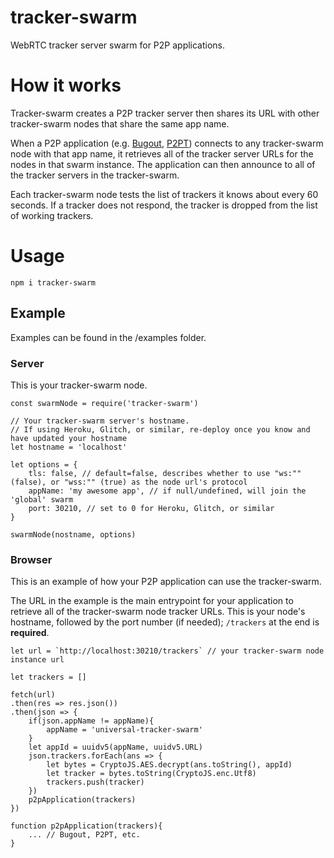 # tracker-swarm
WebRTC tracker server swarm for P2P applications.

# How it works
Tracker-swarm creates a P2P tracker server then shares its URL with other tracker-swarm nodes that share the same app name.

When a P2P application (e.g. [Bugout](https://github.com/chr15m/bugout), [P2PT](https://github.com/subins2000/p2pt)) connects to any tracker-swarm node with that app name, it retrieves all of the tracker server URLs for the nodes in that swarm instance. The application can then announce to all of the tracker servers in the tracker-swarm.

Each tracker-swarm node tests the list of trackers it knows about every 60 seconds. If a tracker does not respond, the tracker is dropped from the list of working trackers.

# Usage

`npm i tracker-swarm`

## Example
Examples can be found in the /examples folder.

### Server
This is your tracker-swarm node.

```
const swarmNode = require('tracker-swarm')

// Your tracker-swarm server's hostname. 
// If using Heroku, Glitch, or similar, re-deploy once you know and have updated your hostname
let hostname = 'localhost'

let options = {
    tls: false, // default=false, describes whether to use "ws:"" (false), or "wss:"" (true) as the node url's protocol
    appName: 'my awesome app', // if null/undefined, will join the 'global' swarm
    port: 30210, // set to 0 for Heroku, Glitch, or similar
}

swarmNode(nostname, options)
```

### Browser
This is an example of how your P2P application can use the tracker-swarm.

The URL in the example is the main entrypoint for your application to retrieve all of the tracker-swarm node tracker URLs. This is your node's hostname, followed by the port number (if needed);  `/trackers` at the end is **required**.

```
let url = `http://localhost:30210/trackers` // your tracker-swarm node instance url

let trackers = []

fetch(url)
.then(res => res.json())
.then(json => {
    if(json.appName != appName){
        appName = 'universal-tracker-swarm'
    }
    let appId = uuidv5(appName, uuidv5.URL)
    json.trackers.forEach(ans => {
        let bytes = CryptoJS.AES.decrypt(ans.toString(), appId)
        let tracker = bytes.toString(CryptoJS.enc.Utf8)
        trackers.push(tracker)
    })
    p2pApplication(trackers)
})

function p2pApplication(trackers){
    ... // Bugout, P2PT, etc.
}
```
